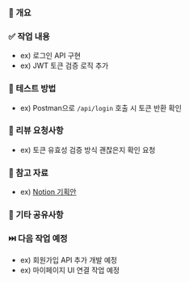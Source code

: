 ### 📌 개요
<!-- 어떤 기능인지, 왜 이 작업을 했는지 간단히 설명해주세요 -->


### ✅ 작업 내용
<!-- 주요 변경사항, 구현한 기능을 리스트 형식으로 요약해주세요 -->
- ex) 로그인 API 구현
- ex) JWT 토큰 검증 로직 추가


### 🧪 테스트 방법
<!-- 어떤 방식으로 테스트했는지 (직접 확인, curl, postman 등) -->
- ex) Postman으로 `/api/login` 호출 시 토큰 반환 확인


### 💬 리뷰 요청사항
<!-- 리뷰어에게 특히 봐줬으면 하는 부분이 있다면 적어주세요 -->
- ex) 토큰 유효성 검증 방식 괜찮은지 확인 요청


### 🔗 참고 자료
<!-- 관련 문서, 스펙, API 문서 등 있으면 여기에 링크로 남겨주세요 -->
- ex) [Notion 기획안](https://notion.so/xxx)


### 🙋 기타 공유사항
<!-- 개발 중 겪은 이슈, 논의할 점, 자유롭게 남겨주세요 -->


### ⏭️ 다음 작업 예정
<!-- 이번 작업 이후 바로 이어질 태스크나 고민하고 있는 내용 -->
- ex) 회원가입 API 추가 개발 예정
- ex) 마이페이지 UI 연결 작업 예정
